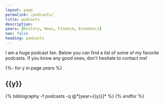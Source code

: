 ```yaml
---
layout: page
permalink: /podcasts/
title: podcasts
description: 
years: [History, News, Finance, Economics]
nav: false
heading: podcasts
---
```

<div class="publications">

I am a huge podcast fan. Below you can find a list of some of my favorite podcasts. If you know any good ones, don't hesitate to contact me!

{%- for y in page.years %}
  <h2 class="year">{{y}}</h2>
  {% bibliography -f podcasts -q @*[year={{y}}]* %}
{% endfor %}


</div>

